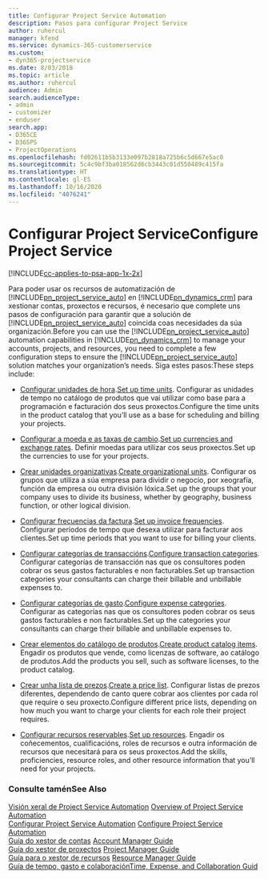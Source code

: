 ```yaml
---
title: Configurar Project Service Automation
description: Pasos para configurar Project Service
author: ruhercul
manager: kfend
ms.service: dynamics-365-customerservice
ms.custom:
- dyn365-projectservice
ms.date: 8/03/2018
ms.topic: article
ms.author: ruhercul
audience: Admin
search.audienceType:
- admin
- customizer
- enduser
search.app:
- D365CE
- D365PS
- ProjectOperations
ms.openlocfilehash: fd02611b5b3133e097b2818a725b6c5d667e5ac0
ms.sourcegitcommit: 5c4c9bf3ba018562d6cb3443c01d550489c415fa
ms.translationtype: HT
ms.contentlocale: gl-ES
ms.lasthandoff: 10/16/2020
ms.locfileid: "4076241"
---
```

# <a name="configure-project-service"></a><span data-ttu-id="84694-103">Configurar Project Service</span><span class="sxs-lookup"><span data-stu-id="84694-103">Configure Project Service</span></span>

[!INCLUDE[cc-applies-to-psa-app-1x-2x](../includes/cc-applies-to-psa-app-1x-2x.md)]

<span data-ttu-id="84694-104">Para poder usar os recursos de automatización de [!INCLUDE[pn_project_service_auto](../includes/pn-project-service-auto.md)] en [!INCLUDE[pn_dynamics_crm](../includes/pn-dynamics-crm.md)] para xestionar contas, proxectos e recursos, é necesario que complete uns pasos de configuración para garantir que a solución de [!INCLUDE[pn_project_service_auto](../includes/pn-project-service-auto.md)] coincida coas necesidades da súa organización.</span><span class="sxs-lookup"><span data-stu-id="84694-104">Before you can use the [!INCLUDE[pn_project_service_auto](../includes/pn-project-service-auto.md)] automation capabilities in [!INCLUDE[pn_dynamics_crm](../includes/pn-dynamics-crm.md)] to manage your accounts, projects, and resources, you need to complete a few configuration steps to ensure the [!INCLUDE[pn_project_service_auto](../includes/pn-project-service-auto.md)] solution matches your organization’s needs.</span></span> <span data-ttu-id="84694-105">Siga estes pasos:</span><span class="sxs-lookup"><span data-stu-id="84694-105">These steps include:</span></span>  
  
-   <span data-ttu-id="84694-106">[Configurar unidades de hora](../psa/set-up-time-units.md).</span><span class="sxs-lookup"><span data-stu-id="84694-106">[Set up time units](../psa/set-up-time-units.md).</span></span> <span data-ttu-id="84694-107">Configurar as unidades de tempo no catálogo de produtos que vai utilizar como base para a programación e facturación dos seus proxectos.</span><span class="sxs-lookup"><span data-stu-id="84694-107">Configure the time units in the product catalog that you’ll use as a base for scheduling and billing your projects.</span></span>  
  
-   <span data-ttu-id="84694-108">[Configurar a moeda e as taxas de cambio](../psa/set-up-currencies-exchange-rates.md).</span><span class="sxs-lookup"><span data-stu-id="84694-108">[Set up currencies and exchange rates](../psa/set-up-currencies-exchange-rates.md).</span></span> <span data-ttu-id="84694-109">Definir moedas para utilizar cos seus proxectos.</span><span class="sxs-lookup"><span data-stu-id="84694-109">Set up the currencies to use for your projects.</span></span>  
  
-   <span data-ttu-id="84694-110">[Crear unidades organizativas](../psa/create-organizational-units.md).</span><span class="sxs-lookup"><span data-stu-id="84694-110">[Create organizational units](../psa/create-organizational-units.md).</span></span> <span data-ttu-id="84694-111">Configurar os grupos que utiliza a súa empresa para dividir o negocio, por xeografía, función da empresa ou outra división lóxica.</span><span class="sxs-lookup"><span data-stu-id="84694-111">Set up the groups that your company uses to divide its business, whether by geography, business function, or other logical division.</span></span>  
  
-   <span data-ttu-id="84694-112">[Configurar frecuencias da factura](../psa/set-up-invoice-frequencies.md).</span><span class="sxs-lookup"><span data-stu-id="84694-112">[Set up invoice frequencies](../psa/set-up-invoice-frequencies.md).</span></span> <span data-ttu-id="84694-113">Configurar períodos de tempo que desexa utilizar para facturar aos clientes.</span><span class="sxs-lookup"><span data-stu-id="84694-113">Set up time periods that you want to use for billing your clients.</span></span>  
  
-   <span data-ttu-id="84694-114">[Configurar categorías de transaccións](../psa/configure-transaction-categories.md).</span><span class="sxs-lookup"><span data-stu-id="84694-114">[Configure transaction categories](../psa/configure-transaction-categories.md).</span></span> <span data-ttu-id="84694-115">Configurar categorías de transacción nas que os consultores poden cobrar os seus gastos facturables e non facturables.</span><span class="sxs-lookup"><span data-stu-id="84694-115">Set up transaction categories your consultants can charge their billable and unbillable expenses to.</span></span>  
  
-   <span data-ttu-id="84694-116">[Configurar categorías de gasto](../psa/configure-expense-categories.md).</span><span class="sxs-lookup"><span data-stu-id="84694-116">[Configure expense categories](../psa/configure-expense-categories.md).</span></span> <span data-ttu-id="84694-117">Configurar as categorías nas que os consultores poden cobrar os seus gastos facturables e non facturables.</span><span class="sxs-lookup"><span data-stu-id="84694-117">Set up the categories your consultants can charge their billable and unbillable expenses to.</span></span>  
  
-   <span data-ttu-id="84694-118">[Crear elementos do catálogo de produtos](../psa/create-product-catalog-items.md).</span><span class="sxs-lookup"><span data-stu-id="84694-118">[Create product catalog items](../psa/create-product-catalog-items.md).</span></span> <span data-ttu-id="84694-119">Engadir os produtos que vende, como licenzas de software, ao catálogo de produtos.</span><span class="sxs-lookup"><span data-stu-id="84694-119">Add the products you sell, such as software licenses, to the product catalog.</span></span>  
  
-   <span data-ttu-id="84694-120">[Crear unha lista de prezos](../psa/create-price-list.md).</span><span class="sxs-lookup"><span data-stu-id="84694-120">[Create a price list](../psa/create-price-list.md).</span></span> <span data-ttu-id="84694-121">Configurar listas de prezos diferentes, dependendo de canto quere cobrar aos clientes por cada rol que require o seu proxecto.</span><span class="sxs-lookup"><span data-stu-id="84694-121">Configure different price lists, depending on how much you want to charge your clients for each role their project requires.</span></span>  
  
-   <span data-ttu-id="84694-122">[Configurar recursos reservables](../psa/set-up-resources.md).</span><span class="sxs-lookup"><span data-stu-id="84694-122">[Set up resources](../psa/set-up-resources.md).</span></span> <span data-ttu-id="84694-123">Engadir os coñecementos, cualificacións, roles de recursos e outra información de recursos que necesitará para os seus proxectos.</span><span class="sxs-lookup"><span data-stu-id="84694-123">Add the skills, proficiencies, resource roles, and other resource information that you’ll need for your projects.</span></span>  
  
### <a name="see-also"></a><span data-ttu-id="84694-124">Consulte tamén</span><span class="sxs-lookup"><span data-stu-id="84694-124">See Also</span></span>  
 <span data-ttu-id="84694-125">[Visión xeral de Project Service Automation](../psa/overview.md) </span><span class="sxs-lookup"><span data-stu-id="84694-125">[Overview of Project Service Automation](../psa/overview.md) </span></span>  
 <span data-ttu-id="84694-126">[Configurar Project Service Automation](../psa/configure.md) </span><span class="sxs-lookup"><span data-stu-id="84694-126">[Configure Project Service Automation](../psa/configure.md) </span></span>  
 <span data-ttu-id="84694-127">[Guía do xestor de contas](../psa/account-manager-guide.md) </span><span class="sxs-lookup"><span data-stu-id="84694-127">[Account Manager Guide](../psa/account-manager-guide.md) </span></span>  
 <span data-ttu-id="84694-128">[Guía do xestor de proxectos](../psa/project-manager-guide.md) </span><span class="sxs-lookup"><span data-stu-id="84694-128">[Project Manager Guide](../psa/project-manager-guide.md) </span></span>  
 <span data-ttu-id="84694-129">[Guía para o xestor de recursos](../psa/resource-manager-guide.md) </span><span class="sxs-lookup"><span data-stu-id="84694-129">[Resource Manager Guide](../psa/resource-manager-guide.md) </span></span>  
 [<span data-ttu-id="84694-130">Guía de tempo, gasto e colaboración</span><span class="sxs-lookup"><span data-stu-id="84694-130">Time, Expense, and Collaboration Guid</span></span>](../psa/time-expense-collaboration-guide.md)
